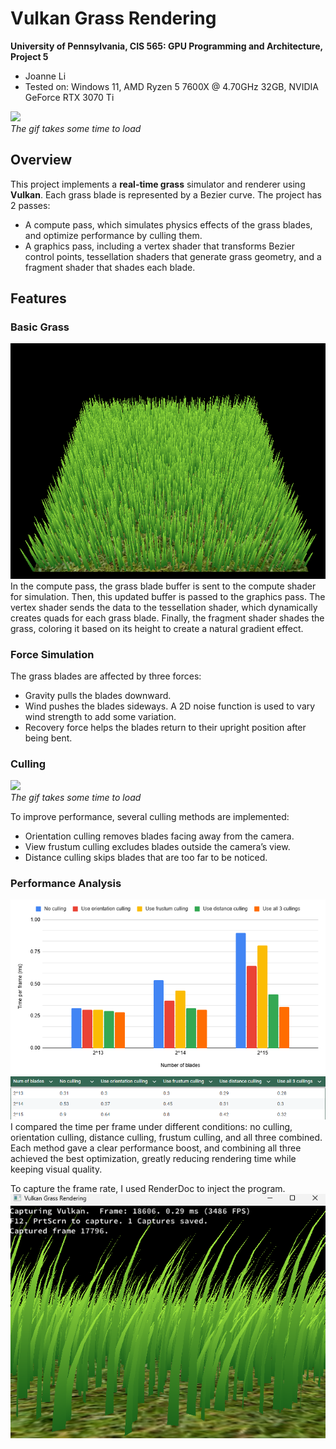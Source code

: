 Vulkan Grass Rendering
==================================

**University of Pennsylvania, CIS 565: GPU Programming and Architecture, Project 5**

* Joanne Li
* Tested on: Windows 11, AMD Ryzen 5 7600X @ 4.70GHz 32GB, NVIDIA GeForce RTX 3070 Ti

![](img/demo.gif)  
*The gif takes some time to load*

## Overview
This project implements a **real-time grass** simulator and renderer using **Vulkan**. Each grass blade is represented by a Bezier curve. The project has 2 passes: 
- A compute pass, which simulates physics effects of the grass blades, and optimize performance by culling them. 
- A graphics pass, including a vertex shader that transforms Bezier control points, tessellation shaders that generate grass geometry, and a fragment shader that shades each blade.

## Features
### Basic Grass
![](img/basic.png)  
In the compute pass, the grass blade buffer is sent to the compute shader for simulation. Then, this updated buffer is passed to the graphics pass. The vertex shader sends the data to the tessellation shader, which dynamically creates quads for each grass blade. Finally, the fragment shader shades the grass, coloring it based on its height to create a natural gradient effect.

### Force Simulation
The grass blades are affected by three forces:
- Gravity pulls the blades downward.
- Wind pushes the blades sideways. A 2D noise function is used to vary wind strength to add some variation.
- Recovery force helps the blades return to their upright position after being bent.

### Culling
![](img/culling.gif)  
*The gif takes some time to load*

To improve performance, several culling methods are implemented:
- Orientation culling removes blades facing away from the camera.
- View frustum culling excludes blades outside the camera’s view.
- Distance culling skips blades that are too far to be noticed.

### Performance Analysis
![](img/analysis_chart.png)
![](img/analysis_table.png)
I compared the time per frame under different conditions: no culling, orientation culling, distance culling, frustum culling, and all three combined. Each method gave a clear performance boost, and combining all three achieved the best optimization, greatly reducing rendering time while keeping visual quality.

To capture the frame rate, I used RenderDoc to inject the program.
![](img/debug.png)
